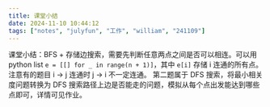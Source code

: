 ```yaml
---
title: 课堂小结
date: 2024-11-10 10:44:12
tags: ["notes", "julyfun", "工作", "william", "241109"]
---
```

课堂小结：BFS + 存储边搜索，需要先判断任意两点之间是否可以相连。可以用 python list `e = [[] for _ in range(n + 1)]`，其中 `e[i]` 存储 i 连通的所有点。注意有的题目 i -> j 连通时 j -> i 不一定连通。
第二题属于 DFS 搜索，将最小相关度问题转换为 DFS 搜索路径上边是否能走的问题，模拟从每个点出发能达到哪些点即可，详情可见作业。